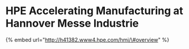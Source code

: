 # HPE Accelerating Manufacturing at Hannover Messe Industrie

{% embed url="http://h41382.www4.hpe.com/hmi/\#overview" %}



